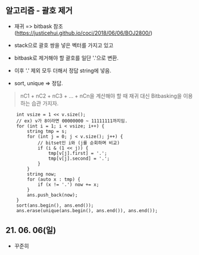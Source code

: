 ## 알고리즘 - 괄호 제거

 - 재귀 => bitbask 참조(https://justicehui.github.io/coci/2018/06/06/BOJ2800/)

 - stack으로 괄호 쌍을 넣은 벡터를 가지고 있고

 - bitbask로 제거해야 할 괄호를 일단 '.'으로 변환.

 - 이후 '.' 제외 모두 더해서 정답 string에 넣음.

 - sort, unique => 정답.

> nC1 + nC2 + nC3 + ... + nCn을 계산해야 할 때 재귀 대신 Bitbasking을 이용하는 습관 가지자.

```
	int vsize = 1 << v.size();
    // ex) v가 8이라면 00000000 ~ 11111111까지임.
	for (int i = 1; i < vsize; i++) {
		string tmp = s;
		for (int j = 0; j < v.size(); j++) {
            // bitset인 i와 (j를 순회하며 비교)
			if (i & (1 << j)) {
				tmp[v[j].first] = '.';
				tmp[v[j].second] = '.';
			}
		}
		string now;
		for (auto x : tmp) {
			if (x != '.') now += x;
		}
		ans.push_back(now);
	}
	sort(ans.begin(), ans.end());
	ans.erase(unique(ans.begin(), ans.end()), ans.end());
```

## 21. 06. 06(일)

 - 꾸준히